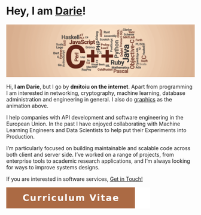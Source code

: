 # Hey, I am [Darie](https://www.linkedin.com/in/dmitoiu)!

![](docs/7ae83c7088734a9fefde99e60130b639.gif)

Hi, **I am Darie**, but I go by **dmitoiu on the internet**. Apart from programming I am interested in networking,
cryptography, machine learning, database administration and engineering in general.
I also do [graphics](https://github.com/dmitoiu/Limbaje-De-Programare-Footage) as the animation above.

I help companies with API development and software engineering in the European Union.
In the past I have enjoyed collaborating with Machine Learning Engineers and Data Scientists to help put their 
Experiments into Production.

I’m particularly focused on building maintainable and scalable code across both client and server side.
I’ve worked on a range of projects, from enterprise tools to academic research applications, 
and I’m always looking for ways to improve systems designs.

If you are interested in software services, [Get in Touch!](mailto:dmitoiu@hotmail.com)

[![Curriculum Vitae](docs/fa9c281aff21c30e888cc0d75488115e.svg)](https://github.com/dmitoiu/Curriculum-Vitae/blob/master/Darie-Dragos_Mitoiu_Resume.pdf)